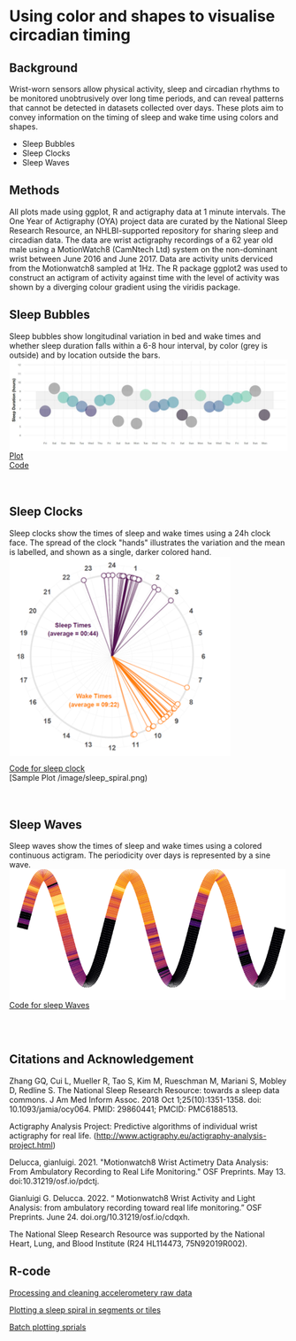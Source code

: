 # Using color and shapes to visualise circadian timing

## Background</summary>
Wrist-worn sensors allow physical activity, sleep and circadian rhythms to be monitored unobtrusively over long time periods, and can reveal patterns that cannot be detected in datasets collected over days. These plots aim to convey information on the timing of sleep and wake time using colors and shapes.  

* Sleep Bubbles  
* Sleep Clocks  
* Sleep Waves  
 
 ##  Methods
All plots made using ggplot, R and actigraphy data at 1 minute intervals. The One Year of Actigraphy (OYA) project data are curated by the National Sleep Research Resource, an NHLBI-supported repository for sharing sleep and circadian data. The data are wrist actigraphy recordings of a 62 year old male using a MotionWatch8 (CamNtech Ltd) system on the non-dominant wrist between June 2016 and June 2017.  Data are activity units derviced from the Motionwatch8 sampled at 1Hz. The R package ggplot2 was used to construct an actigram of activity against time with the level of activity was shown by a diverging colour gradient using the viridis package. 

## Sleep Bubbles  
Sleep bubbles show longitudinal variation in bed and wake times and whether sleep duration falls within a 6-8 hour interval, by color (grey is outside) and by location outside the bars.  
<img align="center" width=900 src="Images/Picture4.jpg">  
[Plot](Images/clock.png)  
[Code](Code/bedtime_plot.R)  
&nbsp;  &nbsp;  &nbsp;  &nbsp;  &nbsp;  &nbsp;  &nbsp;  &nbsp;  &nbsp;  &nbsp;
&nbsp;  
&nbsp;  
## Sleep Clocks  
Sleep clocks show the times of sleep and wake times using a 24h clock face.  The spread of the clock "hands" illustrates the variation and the mean is labelled, and shown as a single, darker colored hand.  
<img align="center" width=400 src="Images/clock.png">  

[Code for sleep clock](/code/sleep_clocks.R)  
[Sample Plot /image/sleep_spiral.png)  
&nbsp;  &nbsp;  &nbsp;  &nbsp;  &nbsp;  &nbsp;  &nbsp;  &nbsp;  &nbsp;  &nbsp;
&nbsp;  
&nbsp;  
  
## Sleep Waves  
Sleep waves show the times of sleep and wake times using a colored continuous actigram.  The periodicity over days is represented by a sine wave.  
<img align="center" width=500 src="Images/wave.png">  
[Code for sleep Waves](/code/sleep_waves.R)  

&nbsp;  &nbsp;  &nbsp;  &nbsp;  &nbsp;  &nbsp;  &nbsp;  &nbsp;  &nbsp;  &nbsp;
&nbsp;  
&nbsp;  

## Citations and Acknowledgement
Zhang GQ, Cui L, Mueller R, Tao S, Kim M, Rueschman M, Mariani S, Mobley D, Redline S. The National Sleep Research Resource: towards a sleep data commons. J Am Med Inform Assoc. 2018 Oct 1;25(10):1351-1358. doi: 10.1093/jamia/ocy064. PMID: 29860441; PMCID: PMC6188513.

Actigraphy Analysis Project: Predictive algorithms of individual wrist actigraphy for real life. (http://www.actigraphy.eu/actigraphy-analysis-project.html)

Delucca, gianluigi. 2021. "Motionwatch8 Wrist Actimetry Data Analysis: From Ambulatory Recording to Real Life Monitoring." OSF Preprints. May 13. doi:10.31219/osf.io/pdctj.

Gianluigi G. Delucca. 2022. “ Motionwatch8 Wrist Activity and Light Analysis: from ambulatory recording toward real life monitoring.” OSF Preprints. June 24. doi.org/10.31219/osf.io/cdqxh.

The National Sleep Research Resource was supported by the National Heart, Lung, and Blood Institute (R24 HL114473, 75N92019R002).

## R-code  

[Processing and cleaning accelerometery raw data](/analysis/Spirals_data_cleaning.R)  

[Plotting a sleep spiral in segments or tiles](/analysis/Spirals_plotting.R)  

[Batch plotting sprials](https://github.com/cawyse9/Sleep-Spirals/blob/main/analysis/Spirals_batch%20plot.R)  
